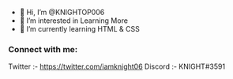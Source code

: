 - 👋 Hi, I’m @KNIGHTOP006
- 👀 I’m interested in Learning More
- 🌱 I’m currently learning HTML & CSS
### Connect with me:

Twitter :- https://twitter.com/iamknight06
Discord :- KNIGHT#3591

<!---
KNIGHTOP006/KNIGHTOP006 is a ✨ special ✨ repository because its `README.md` (this file) appears on your GitHub profile.
You can click the Preview link to take a look at your changes.
--->
